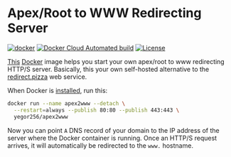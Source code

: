 # Apex/Root to WWW Redirecting Server

[![docker](https://github.com/yegor256/apex2www/actions/workflows/docker.yml/badge.svg)](https://github.com/yegor256/apex2www/actions/workflows/docker.yml)
[![Docker Cloud Automated build](https://img.shields.io/docker/cloud/automated/yegor256/apex2www)](https://hub.docker.com/r/yegor256/apex2www)
[![License](https://img.shields.io/badge/license-MIT-green.svg)](https://github.com/yegor256/total/apex2www/master/LICENSE.txt)

[This](https://hub.docker.com/r/yegor256/apex2www)
[Docker](https://www.docker.com/)
image helps you start your own apex/root to www redirecting HTTP/S server.
Basically, this your own self-hosted alternative to the
[redirect.pizza](https://redirect.pizza/use-cases/apex-to-www) web service.

When Docker is [installed](https://docs.docker.com/install/), run this:

```bash
docker run --name apex2www --detach \
  --restart=always --publish 80:80 --publish 443:443 \
  yegor256/apex2www
```

Now you can point `A` DNS record of your domain to the IP address of the
server where the Docker container is running. Once an HTTP/S request arrives,
it will automatically be redirected to the `www.` hostname.

